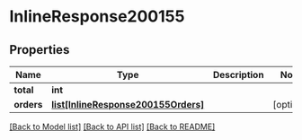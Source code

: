 # InlineResponse200155

## Properties
Name | Type | Description | Notes
------------ | ------------- | ------------- | -------------
**total** | **int** |  | 
**orders** | [**list[InlineResponse200155Orders]**](InlineResponse200155Orders.md) |  | [optional] 

[[Back to Model list]](../README.md#documentation-for-models) [[Back to API list]](../README.md#documentation-for-api-endpoints) [[Back to README]](../README.md)

